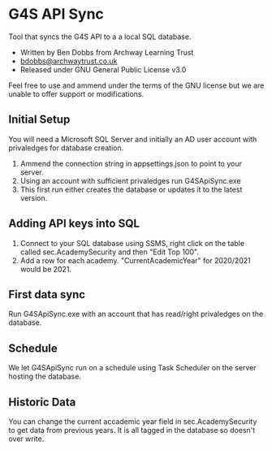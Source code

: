# G4S API Sync
Tool that syncs the G4S API to a a local SQL database.

- Written by Ben Dobbs from Archway Learning Trust
- bdobbs@archwaytrust.co.uk
- Released under GNU General Public License v3.0

Feel free to use and ammend under the terms of the GNU license but we are unable to offer support or modifications.

## Initial Setup
You will need a Microsoft SQL Server and initially an AD user account with privaledges for database creation.

1. Ammend the connection string in appsettings.json to point to your server.
2. Using an account with sufficient privaledges run G4SApiSync.exe
3. This first run either creates the database or updates it to the latest version.

## Adding API keys into SQL
1. Connect to your SQL database using SSMS, right click on the table called sec.AcademySecurity and then "Edit Top 100".
2. Add a row for each academy. "CurrentAcademicYear" for 2020/2021 would be 2021.

## First data sync
Run G4SApiSync.exe with an account that has read/right privaledges on the database.

## Schedule
We let G4SApiSync run on a schedule using Task Scheduler on the server hosting the database.

## Historic Data
You can change the current accademic year field in sec.AcademySecurity to get data from previous years. It is all tagged in the database so doesn't over write.


